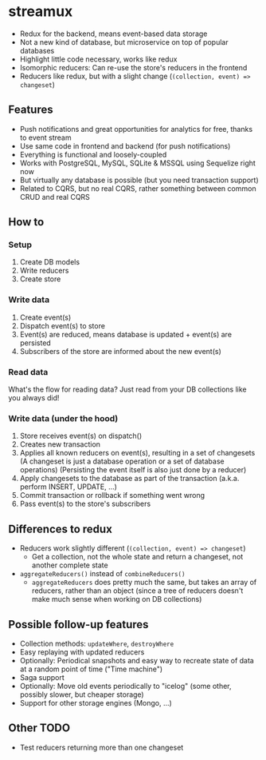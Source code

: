 # streamux

- Redux for the backend, means event-based data storage
- Not a new kind of database, but microservice on top of popular databases
- Highlight little code necessary, works like redux
- Isomorphic reducers: Can re-use the store's reducers in the frontend
- Reducers like redux, but with a slight change (`(collection, event) => changeset`)

## Features

- Push notifications and great opportunities for analytics for free, thanks to event stream
- Use same code in frontend and backend (for push notifications)
- Everything is functional and loosely-coupled
- Works with PostgreSQL, MySQL, SQLite & MSSQL using Sequelize right now
- But virtually any database is possible (but you need transaction support)
- Related to CQRS, but no real CQRS, rather something between common CRUD and real CQRS


## How to

### Setup

1. Create DB models
2. Write reducers
3. Create store

### Write data

1. Create event(s)
2. Dispatch event(s) to store
3. Event(s) are reduced, means database is updated + event(s) are persisted
4. Subscribers of the store are informed about the new event(s)

### Read data

What's the flow for reading data? Just read from your DB collections like you always did!

### Write data (under the hood)

1. Store receives event(s) on dispatch()
2. Creates new transaction
3. Applies all known reducers on event(s), resulting in a set of changesets
   (A changeset is just a database operation or a set of database operations)
   (Persisting the event itself is also just done by a reducer)
4. Apply changesets to the database as part of the transaction (a.k.a. perform INSERT, UPDATE, ...)
5. Commit transaction or rollback if something went wrong
6. Pass event(s) to the store's subscribers


## Differences to redux

- Reducers work slightly different (`(collection, event) => changeset`)
  - Get a collection, not the whole state and return a changeset, not another complete state
- `aggregateReducers()` instead of `combineReducers()`
  - `aggregateReducers` does pretty much the same, but takes an array of reducers, rather than an object (since a tree of reducers doesn't make much sense when working on DB collections)


## Possible follow-up features

- Collection methods: `updateWhere`, `destroyWhere`
- Easy replaying with updated reducers
- Optionally: Periodical snapshots and easy way to recreate state of data at a random point of time ("Time machine")
- Saga support
- Optionally: Move old events periodically to "icelog" (some other, possibly slower, but cheaper storage)
- Support for other storage engines (Mongo, ...)


## Other TODO

- Test reducers returning more than one changeset

